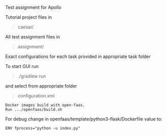 Test assignment for Apollo


Tutorial project files in
>caesar/

All test assignment files in
>assignment/

Exact configurations for each task provided in appropriate task folder

To start GUI run
>./gradlew run

and select from appropriate folder
>configuration.xml

```
Docker images build with open-faas.
Run .../openfaas/build.sh
```

For debug change in openfaas/template/python3-flask/Dockerfile value to:
```
ENV fprocess="python -u index.py"
```